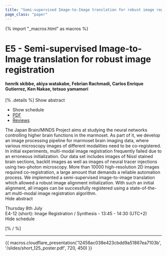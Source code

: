 ```yaml
---
title: "Semi-supervised Image-to-Image translation for robust image registration"
page_class: "paper"
---
```


{% import "_macros.html" as macros %}

# E5 - Semi-supervised Image-to-Image translation for robust image registration

#### henrik skibbe, akiya watakabe, Febrian Rachmadi, Carlos Enrique Gutierrez, Ken Nakae, tetsuo yamamori

[% .details %]
<a class="toggle_visibility" data-selector=".abstract" data-level="3">Show abstract</a>
- <a class="toggle_visibility" data-selector=".schedule" data-level="3">Show schedule</a>
- <a href="https://openreview.net/pdf?id=GOhAojdaLg">PDF</a>
- <a href="https://openreview.net/forum?id=GOhAojdaLg">Reviews</a>

<p>
    <span class="abstract">
        The Japan Brain/MINDS Project aims at studying the neural networks controlling higher brain functions in the marmoset. As part of it, we develop an image processing pipeline for marmoset brain imaging data, where various microscopy images of different modalities need to be co-registered. In initial experiments, multi-modal image registration frequently failed due to an erroneous initialization. Our data set includes images of Nissl stained brain sections, backlit images as well as images of neural tracer injections using two-photon microscopy. More than 10000 high-resolution 2D images required co-registration, a large amount that demands a reliable automation process. We implemented a semi-supervised image-to-image translation which allowed a robust image alignment initialization. With such an initial alignment, all images can be successfully registered using a state-of-the-art multi-modal image registration algorithm.
        <br>
        <span class="actions"><a class="toggle_visibility" data-level="2">Hide abstract</a></span>
    </span>
</p>

<p>
    <span class="schedule">
         Thursday 8th July<br>E4-12 (short): Image Registration / Synthesis - 13:45 - 14:30 (UTC+2)
        <br>
        <span class="actions"><a class="toggle_visibility" data-level="2">Hide schedule</a></span>
    </span>
</p>

[% / %]


---

{{ macros.cloudflare_presentation('12456ac038e423cbdd9a51867ea7103b', '/slides/short_125_poster.pdf', 720, 450) }}
